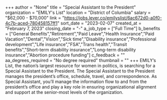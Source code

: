 +++
author = "None"
title = "Special Assistant to the President"
organization = "EMILY's List"
location = "District of Columbia"
salary = "$62,000 - $70,000"
link = "https://jobs.lever.co/emilyslist/6ac672d0-a0f0-4c7b-aced-780458157ff1"
sort_date = "2023-02-07"
created_at = "February 7, 2023"
closing_date = "-"
a_job_type = ["Full Time"]
b_benefits = ["General Benefits","Retirement","Paid Leave","Health Insurance","Paid Vacation","Dental","Vision","Sick time","Disability insurance","Professional development","Life insurance","FSA","Trans health","Transit benefits","Short-term disability insurance","Long-term disability insurance","Abortion procedure funding"]
c_feedback = ""
aa_degrees_required = "No degree required"
thumbnail = ""
+++
EMILY’s List, the nation’s largest resource for women in politics, is searching for a Special Assistant to the President. The Special Assistant to the President manages the president’s office, schedule, travel, and correspondence. As Special Assistant, you’ll manage the information flow to and from the president’s office and play a key role in ensuring organizational alignment and support at the senior-most levels of the organization.